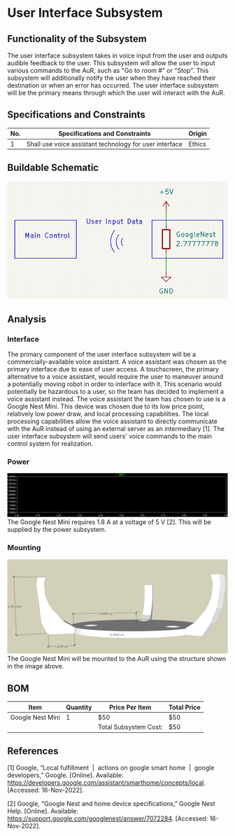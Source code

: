 # User Interface Subsystem

## Functionality of the Subsystem
The user interface subsystem takes in voice input from the user and outputs audible feedback to the user. This subsystem will allow the user to input various commands to the AuR, such as "Go to room #" or "Stop". This subsystem will additionally notify the user when they have reached their destination or when an error has occurred. The user interface subsystem will be the primary means through which the user will interact with the AuR.

## Specifications and Constraints
| No. | Specifications and Constraints | Origin |
|-|-|-|
| 1 | Shall use voice assistant technology for user interface | Ethics |

## Buildable Schematic
![schematic](https://github.com/Hawk652/Capstone-Guidance-Robot/blob/03a6a551ad9f161dd7dff29d745d47c6f72b98c4/Documentation/Images/user_interface_schematic.png)

## Analysis

### Interface
The primary component of the user interface subsystem will be a commercially-available voice assistant. A voice assistant was chosen as the primary interface due to ease of user access. A touchscreen, the primary alternative to a voice assistant, would require the user to maneuver around a potentially moving robot in order to interface with it. This scenario would potentially be hazardous to a user, so the team has decided to implement a voice assistant instead. The voice assistant the team has chosen to use is a Google Nest Mini. This device was chosen due to its low price point, relatively low power draw, and local processing capabilities. The local processing capabilities allow the voice assistant to directly communicate with the AuR instead of using an external server as an intermediary [1].
The user interface subsystem will send users' voice commands to the main control system for realization.

### Power
![simulation](https://github.com/Hawk652/Capstone-Guidance-Robot/blob/03a6a551ad9f161dd7dff29d745d47c6f72b98c4/Documentation/Images/user_interface_simulation.png)
The Google Nest Mini requires 1.8 A at a voltage of 5 V [2]. This will be supplied by the power subsystem.

### Mounting
![mount](https://github.com/Hawk652/Capstone-Guidance-Robot/blob/03a6a551ad9f161dd7dff29d745d47c6f72b98c4/Documentation/Images/NestMiniMount.png)
The Google Nest Mini will be mounted to the AuR using the structure shown in the image above.

## BOM
| Item | Quantity | Price Per Item | Total Price |
|-|-|-|-|
| Google Nest Mini | 1 | $50 | $50 |
| | | Total Subsystem Cost: | $50 |

## References

[1] Google, “Local fulfillment &nbsp;|&nbsp; actions on google smart home &nbsp;|&nbsp; google developers,” Google. [Online]. Available: https://developers.google.com/assistant/smarthome/concepts/local. [Accessed: 16-Nov-2022].

[2] Google, “Google Nest and home device specifications,” Google Nest Help. [Online]. Available: https://support.google.com/googlenest/answer/7072284. [Accessed: 16-Nov-2022]. 
